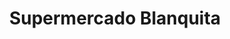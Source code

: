 ---
title: "Supermercado Blanquita"
url: /quezaltepeque/supermercado-blanquita/
shop: supermercado
---
